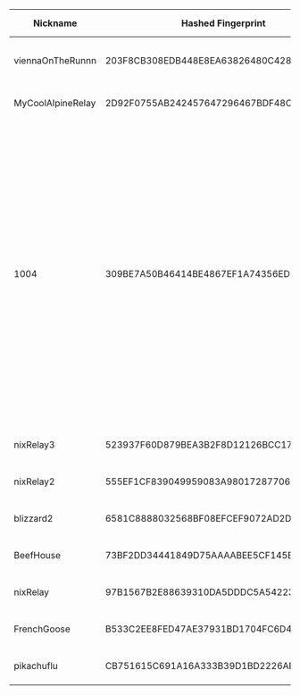 | Nickname |  Hashed Fingerprint	| Or Addresses | Contact | Running | Flags | Last Seen | First Seen | Last Restarted | Advertised Bandwidth | Platform | Version | Version Status | Recommended Version | Verified hostnames | Exit policy |
|---|---|---|---|---|---|---|---|---|---|---|---|---|---|---|---|
|viennaOnTheRunnn | 203F8CB308EDB448E8EA63826480C428BDABA15D | ["81.169.186.16:29003","[2a01:238:429c:9600:40e6:e961:9cf7:31d1]:29003"] | Mi Gibtsdonet <nobody AT example dot com> | true | Fast, Running, V2Dir, Valid | 2025-11-01 12:00:00 | 2025-11-01 04:00:00 | 2025-11-01 03:31:33 | 27090944 | Tor 0.4.8.19 on Linux | 0.4.8.19 | recommended | true | ["h2920043.stratoserver.net"] | ["reject *:*"]|
|MyCoolAlpineRelay | 2D92F0755AB242457647296467BDF48C34FC7D7E | ["142.91.98.250:52000"] | John Doe reiimp@outlook.com | true | Running, V2Dir, Valid | 2025-11-01 12:00:00 | 2025-11-01 11:00:00 | 2025-11-01 10:33:43 | 0 | Tor 0.4.8.19 on Linux | 0.4.8.19 | recommended | true | N/A | ["reject *:*"]|
|1004 | 309BE7A50B46414BE4867EF1A74356ED600E860D | ["193.237.155.109:1069"] | E F <abusetor010@proton.me> | true | Exit, Running, V2Dir, Valid | 2025-11-01 12:00:00 | 2025-11-01 08:00:00 | 2025-11-01 07:26:02 | 0 | Tor 0.4.8.19 on Darwin | 0.4.8.19 | recommended | true | N/A | ["reject 0.0.0.0/8:*","reject 169.254.0.0/16:*","reject 127.0.0.0/8:*","reject 192.168.0.0/16:*","reject 10.0.0.0/8:*","reject 172.16.0.0/12:*","reject 193.237.155.109:*","accept *:20","accept *:21","accept *:22","accept *:80","accept *:88","accept *:110","accept *:119","accept *:143","accept *:443","accept *:464","accept *:465","accept *:563","accept *:587","accept *:636","accept *:989","accept *:990","accept *:993","accept *:995","accept *:5222","accept *:5223","accept *:6697","accept *:8443","reject *:*"]|
|nixRelay3 | 523937F60D879BEA3B2F8D12126BCC174B3A9864 | ["90.9.236.182:445","[2a01:cb14:155c:3800:16a1:89cc:8f35:3179]:9003"] | tor_support@nixuge.me | false | Running, V2Dir, Valid | 2025-11-01 05:00:00 | 2025-11-01 03:00:00 | 2025-11-01 01:37:22 | 0 | Tor 0.4.8.19 on Linux | 0.4.8.19 | recommended | true | ["aannecy-257-1-11-182.w90-9.abo.wanadoo.fr"] | ["reject *:*"]|
|nixRelay2 | 555EF1CF839049959083A9801728770619E6A966 | ["90.9.236.182:444","[2a01:cb14:155c:3800:16a1:89cc:8f35:3179]:9002"] | tor_support@nixuge.me | false | Running, V2Dir, Valid | 2025-11-01 05:00:00 | 2025-11-01 03:00:00 | 2025-11-01 01:35:41 | 0 | Tor 0.4.8.19 on Linux | 0.4.8.19 | recommended | true | ["aannecy-257-1-11-182.w90-9.abo.wanadoo.fr"] | ["reject *:*"]|
|blizzard2 | 6581C8888032568BF08EFCEF9072AD2D22638819 | ["85.242.211.221:18225"] | embrace the random | true | Running, V2Dir, Valid | 2025-11-01 12:00:00 | 2025-11-01 10:00:00 | 2025-11-01 09:14:51 | 0 | Tor 0.4.8.19 on Linux | 0.4.8.19 | recommended | true | ["bl9-211-221.dsl.telepac.pt"] | ["reject *:*"]|
|BeefHouse | 73BF2DD34441849D75AAAABEE5CF145B25F5459A | ["92.112.126.36:11443"] | N/A | true | Running, V2Dir, Valid | 2025-11-01 12:00:00 | 2025-11-01 05:00:00 | 2025-11-01 03:56:19 | 0 | Tor 0.4.8.19 on Linux | 0.4.8.19 | recommended | true | N/A | ["reject *:*"]|
|nixRelay | 97B1567B2E88639310DA5DDDC5A542239FC34AD7 | ["90.9.236.182:443","[2a01:cb14:155c:3800:16a1:89cc:8f35:3179]:9001"] | tor_support@nixuge.me | false | Running, V2Dir, Valid | 2025-11-01 02:00:00 | 2025-11-01 02:00:00 | 2025-11-01 00:41:13 | 0 | Tor 0.4.8.19 on Linux | 0.4.8.19 | recommended | true | ["aannecy-257-1-11-182.w90-9.abo.wanadoo.fr"] | ["reject *:*"]|
|FrenchGoose | B533C2EE8FED47AE37931BD1704FC6D4440CDD21 | ["92.112.125.210:13443"] | N/A | true | Running, V2Dir, Valid | 2025-11-01 12:00:00 | 2025-11-01 05:00:00 | 2025-11-01 04:20:12 | 0 | Tor 0.4.8.19 on Linux | 0.4.8.19 | recommended | true | N/A | ["reject *:*"]|
|pikachuflu | CB751615C691A16A333B39D1BD2226AE484FB375 | ["192.227.212.134:443"] | pikachuflu@protonmail.com | true | Running, V2Dir, Valid | 2025-11-01 12:00:00 | 2025-11-01 07:00:00 | 2025-11-01 09:18:36 | 0 | Tor 0.4.8.16 on Linux | 0.4.8.16 | recommended | true | N/A | ["reject *:*"]|

